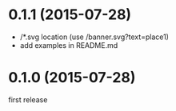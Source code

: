 # 0.1.1 (2015-07-28)

- /*.svg location (use /banner.svg?text=place1)
- add examples in README.md

# 0.1.0 (2015-07-28)

first release
